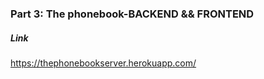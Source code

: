 <div>
<h3>Part 3: The phonebook-BACKEND && FRONTEND</h3>
<h5>Link</h5>

<a href="https://thephonebookserver.herokuapp.com/">https://thephonebookserver.herokuapp.com/</a>

</div>